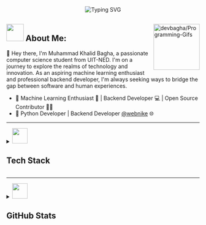   <!---<img align="center" src=".github/workflows/bg.gif"  height=350px width=100%>-->

 <!--- <a href="https://linkedin.com/in/devbagha" target="_blank">
<p align="center">
  <img src="https://capsule-render.vercel.app/api?type=waving&color=gradient&text=Hi%20Khalid%20Bagha%20Here🤍&fontSize=30&height=120&width=100%&section=header" height=80/>
</p></a>-->

<div align='center'>
<img  align="center" src="https://readme-typing-svg.demolab.com?font=Fira+Code&size=16&pause=1000&color=F7F7F7&width=420&lines=Python+%7C+AI/ML+%7C+Backend-Developer+%7C" alt="Typing SVG" />
</div><be>
<a href='https://github.com/devbagha/Programing-Gifs'>
<img align='right' src='https://programming-gifs.cyclic.app' height=120 alt='devbagha/Programming-Gifs'></a>

## <img src='.github/workflows/cartoon1.gif' height=45/>  About Me:

  👋  Hey there, I'm Muhammad Khalid Bagha, a passionate computer science student from UIT-NED. I'm on a journey to explore the realms of technology and innovation. As an aspiring machine learning enthusiast and professional backend developer, I'm always seeking ways to bridge the gap between software and human experiences.
- 🌟 Machine Learning Enthusiast 🚀 | Backend Developer 💻 | Open Source Contributor 👨‍💻
- 🐍 Python Developer | Backend Developer  [@webnike](https://webnike.com) 🌐

------

<details>
  <summary><img src='.github/workflows/cartoon1.gif' height=40/>  <h2>Tech Stack</h2></summary>
  <div align='center'>
    <img src="https://skillicons.dev/icons?i=py,pytorch,tensorflow,docker,githubactions,bash,js,scala,fastapi,django,flask,selenium,html,css,bootstrap,linux,git,postman,mysql,qt,figma" />
  </div>

</details>

---

<details>
  <summary> <img src='.github/workflows/cartoon1.gif' height=40/>  <h2>GitHub Stats</h2></summary>

  |Stats <img src='.github/workflows/cartoon1.gif' height=20/>|Streak <img src='.github/workflows/cartoon1.gif' height=20/>|Languages <img src='.github/workflows/cartoon1.gif' height=20/>
  |---|---|---|
  |[![](http://github-profile-summary-cards.vercel.app/api/cards/stats?username=devbagha&theme=gruvbox)](https://github.com/devbagha/)|[![GitHub Streak](https://streak-stats.demolab.com?user=devbagha&theme=gruvbox&hide_border=true&border_radius=32&date_format=j%20M%5B%20Y%5D&ring=888888)](https://github.com/devbagha/)|[![](http://github-profile-summary-cards.vercel.app/api/cards/repos-per-language?username=devbagha&theme=gruvbox)](https://github.com/devbagha/)|


[![devbagha's github activity graph](https://github-readme-activity-graph.vercel.app/graph?username=devbagha&bg_color=282624&color=d68a1f&line=a8a8a8&point=b05907&area=true&hide_border=true)](https://github.com/devbagha/Programming-Gifs)
<div align='center'>
</details>






 
